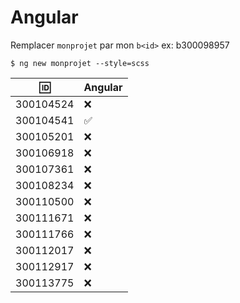 # Angular 

Remplacer `monprojet` par mon `b<id>` ex: b300098957

```
$ ng new monprojet --style=scss
```

| :id:      |  Angular      |
|-----------|---------------|
| 300104524 |  :x: |
| 300104541 |  :white_check_mark:   |
| 300105201 |  :x: |
| 300106918 |  :x: |
| 300107361 |  :x: |
| 300108234 |  :x: |
| 300110500 |  :x: |
| 300111671 |  :x: |
| 300111766 |  :x: |
| 300112017 |  :x: |
| 300112917 | :x: |
| 300113775 | :x: |
